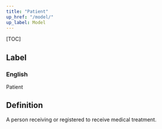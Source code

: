 ```yaml
---
title: "Patient"
up_href: "/model/"
up_label: Model
---
```


[TOC]

## Label

### English
Patient


## Definition
A person receiving or registered to receive medical treatment. 


    
